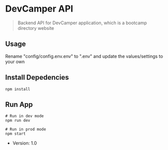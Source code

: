 # DevCamper API

> Backend API for DevCamper application, which is a bootcamp directory website

## Usage

Rename "config/config.env.env" to ".env" and update the values/settings to your own

## Install Depedencies

```
npm install
```

## Run App
```
# Run in dev mode
npm run dev

# Run in prod mode
npm start
```

- Version: 1.0